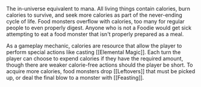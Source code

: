 The in-universe equivalent to mana. All living things contain calories, burn calories to survive, and seek more calories as part of the never-ending cycle of life. Food monsters overflow with calories, too many for regular people to even properly digest. Anyone who is not a Foodie would get sick attempting to eat a food monster that isn't properly prepared as a meal.

As a gameplay mechanic, calories are resource that allow the player to perform special actions like casting [[Elemental Magic]]. Each turn the player can choose to expend calories if they have the required amount, though there are weaker calorie-free actions should the player be short. To acquire more calories, food monsters drop [[Leftovers]] that must be picked up, or deal the final blow to a monster with [[Feasting]].